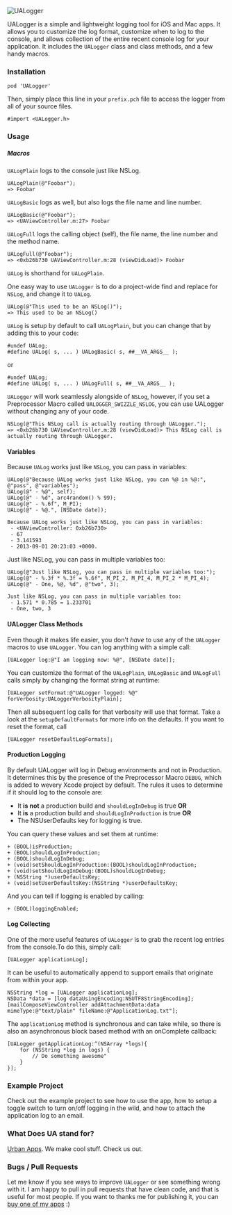 ![UALogger](https://github.com/coneybeare/UALogger/blob/master/lumberjack.png?raw=true "Lumberjack")

UALogger is a simple and lightweight logging tool for iOS and Mac apps. It allows you to customize the log format, customize when to log to the console, and allows collection of the entire recent console log for your application. It includes the `UALogger` class and class methods, and a few handy macros.



### Installation


    pod 'UALogger'

Then, simply place this line in your `prefix.pch` file to access the logger from all of your source files.

    #import <UALogger.h>




### Usage

##### Macros

`UALogPlain` logs to the console just like NSLog.

    UALogPlain(@"Foobar");
    => Foobar

`UALogBasic` logs as well, but also logs the file name and line number.

    UALogBasic(@"Foobar");
    => <UAViewController.m:27> Foobar

`UALogFull` logs the calling object (self), the file name, the line number and the method name.

    UALogFull(@"Foobar");
    => <0xb26b730 UAViewController.m:28 (viewDidLoad)> Foobar


`UALog` is shorthand for `UALogPlain`.

One easy way to use `UALogger` is to do a project-wide find and replace for `NSLog`, and change it to `UALog`.

    UALog(@"This used to be an NSLog()");
    => This used to be an NSLog()


`UALog` is setup by default to call `UALogPlain`, but you can change that by adding this to your code:

	#undef UALog;
	#define UALog( s, ... ) UALogBasic( s, ##__VA_ARGS__ );

or

    #undef UALog;
	#define UALog( s, ... ) UALogFull( s, ##__VA_ARGS__ );


`UALogger` will work seamlessly alongside of `NSLog`, however, if you set a Preprocessor Macro called `UALOGGER_SWIZZLE_NSLOG`, you can use UALogger without changing any of your code.

	
	NSLog(@"This NSLog call is actually routing through UALogger.");
	=> <0xb26b730 UAViewController.m:28 (viewDidLoad)> This NSLog call is actually routing through UALogger.



#### Variables

Because `UALog` works just like `NSLog`, you can pass in variables:

    UALog(@"Because UALog works just like NSLog, you can %@ in %@:", @"pass", @"variables");
	UALog(@" - %@", self);
	UALog(@" - %d", arc4random() % 99);
	UALog(@" - %.6f", M_PI);
	UALog(@" - %@.", [NSDate date]);

	Because UALog works just like NSLog, you can pass in variables:
	 - <UAViewController: 0xb26b730>
	 - 67
	 - 3.141593
	 - 2013-09-01 20:23:03 +0000.

Just like NSLog, you can pass in multiple variables too:

	UALog(@"Just like NSLog, you can pass in multiple variables too:");
	UALog(@" - %.3f * %.3f = %.6f", M_PI_2, M_PI_4, M_PI_2 * M_PI_4);
	UALog(@" - One, %@, %d", @"two", 3);

	Just like NSLog, you can pass in multiple variables too:
	 - 1.571 * 0.785 = 1.233701
	 - One, two, 3


#### UALogger Class Methods

Even though it makes life easier, you don't _have_ to use any of the `UALogger` macros to use `UALogger`. You can log anything with a simple call:

	[UALogger log:@"I am logging now: %@", [NSDate date]];


You can customize the format of the `UALogPlain`, `UALogBasic` and `UALogFull` calls simply by changing the format string at runtime:

    [UALogger setFormat:@"UALogger logged: %@" forVerbosity:UALoggerVerbosityPlain];


Then all subsequent log calls for that verbosity will use that format. Take a look at the `setupDefaultFormats` for more info on the defaults. If you want to reset the format, call

	[UALogger resetDefaultLogFormats];

#### Production Logging


By default UALogger will log in Debug environments and not in Production. It determines this by the presence of the Preprocessor Macro `DEBUG`, which is added to wevery Xcode project by default. The rules it uses to determine if it should log to the console are:


- It __is not__ a production build and `shouldLogInDebug` is true __OR__
- It __is__ a production build and `shouldLogInProduction` is true __OR__
- The NSUserDefaults key for logging is true.


You can query these values and set them at runtime:

    + (BOOL)isProduction;
    + (BOOL)shouldLogInProduction;
    + (BOOL)shouldLogInDebug;
    + (void)setShouldLogInProduction:(BOOL)shouldLogInProduction;
    + (void)setShouldLogInDebug:(BOOL)shouldLogInDebug;
    + (NSString *)userDefaultsKey;
    + (void)setUserDefaultsKey:(NSString *)userDefaultsKey;

And you can tell if logging is enabled by calling:

    + (BOOL)loggingEnabled;


#### Log Collecting

One of the more useful features of `UALogger` is to grab the recent log entries from the console.To do this, simply call:

    [UALogger applicationLog];

It can be useful to automatically append to support emails that originate from within your app.

    NSString *log = [UALogger applicationLog];
    NSData *data = [log dataUsingEncoding:NSUTF8StringEncoding];
    [mailComposeViewController addAttachmentData:data mimeType:@"text/plain" fileName:@"ApplicationLog.txt"];

The `applicationLog` method is synchronous and can take while, so there is also an asynchronous block based method with an onComplete callback:

    [UALogger getApplicationLog:^(NSArray *logs){
        for (NSString *log in logs) {
            // Do something awesome"
        }
    }];


### Example Project
Check out the example project to see how to use the app, how to setup a toggle switch to turn on/off logging in the wild, and how to attach the application log to an email.

### What Does UA stand for?
[Urban Apps](http://urbanapps.com). We make cool stuff. Check us out.

### Bugs / Pull Requests
Let me know if you see ways to improve `UALogger` or see something wrong with it. I am happy to pull in pull requests that have clean code, and that is useful for most people. If you want to thanks me for publishing it, you can [buy one of my apps](http://itunes.com/apps/urbanapps?at=11l7j9&ct=github) :)